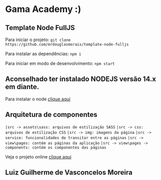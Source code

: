 # Gama Academy :)
## Template Node FullJS

Para iniciar o projeto:
`git clone https://github.com/mrdouglasmorais/template-node-fulljs`

Para instalar as dependências:
`npm i`

Para iniciar em modo de desenvolvimento:
`npm start`

## Aconselhado ter instalado NODEJS versão 14.x em diante.

Para instalar o node [clique aqui](https://nodejs.org/en/)

## Arquitetura de componentes

`|src -> assets\sass: arquivos de estilização SASS`
`|src -> css: arquivos de estilização CSS`
`|src -> img: imagens da página`
`|src -> service: funcionalidades de transitar entre as páginas`
`|src -> view\pages: contém as páginas da aplicação`
`|src -> view\pages -> components: contém os componentes das páginas`

Veja o projeto online [clique aqui](https://template-node-fulljs-ppmjl2k5l-luizgvm.vercel.app/)

## Luiz Guilherme de Vasconcelos Moreira